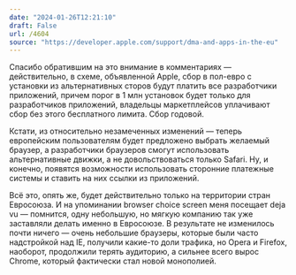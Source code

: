 ```yaml
---
date: "2024-01-26T12:21:10"
draft: False
url: /4604
source: "https://developer.apple.com/support/dma-and-apps-in-the-eu"
---
```


Спасибо обратившим на это внимание в комментариях — действительно, в схеме, объявленной Apple, сбор в пол-евро с установки из альтернативных сторов будут платить все разработчики приложений, причем порог в 1 млн установок будет только для разработчиков приложений, владельцы маркетплейсов уплачивают сбор без этого бесплатного лимита. Сбор годовой.

Кстати, из относительно незамеченных изменений — теперь европейским пользователям будет предложено выбрать желаемый браузер, а разработчики браузеров смогут использовать альтернативные движки, а не довольствоваться только Safari. Ну, и конечно, появятся возможности использовать сторонние платежные системы и ставить на них ссылки из приложений.

Всё это, опять же, будет действительно только на территории стран Евросоюза. И на упоминании browser choice screen меня посещает deja vu — помнится, одну небольшую, но мягкую компанию так уже заставляли делать именно в Евросоюзе. В результате не изменилось почти ничего — очень небольшие браузеры, которые были часто надстройкой над IE, получили какие-то доли трафика, но Opera и Firefox, наоборот, продолжили терять аудиторию, а сильнее всего вырос Chrome, который фактически стал новой монополией.
